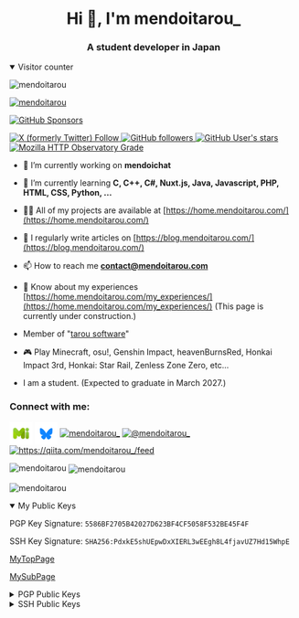 <h1 align="center">Hi 👋, I'm mendoitarou_</h1>
<h3 align="center">A student developer in Japan</h3>

<details open>
<summary>Visitor counter</summary>

![mendoitarou](https://count.getloli.com/get/@mendoitarou?theme=rule34)

</details>

<p align="left"> <a href="https://github.com/ryo-ma/github-profile-trophy"><img src="https://github-profile-trophy.vercel.app/?username=mendoitarou" alt="mendoitarou" /></a> </p>

<p align="left"> <a href="https://github.com/sponsors/mendoitarou/" target="blank"><img alt="GitHub Sponsors" src="https://img.shields.io/github/sponsors/mendoitarou?style=for-the-badge&logo=githubsponsors" \></a> </p>

<p align="left"> <a href="https://twitter.com/mendoitarou_" target="blank"><img alt="X (formerly Twitter) Follow" src="https://img.shields.io/twitter/follow/mendoitarou_?style=for-the-badge&logo=X" alt="@mendoitarou_" />
</a> <a href="https://github.com/mendootarou/" target="blank"><img alt="GitHub followers" src="https://img.shields.io/github/followers/mendoitarou?style=for-the-badge&logo=Github"> <img alt="GitHub User's stars" src="https://img.shields.io/github/stars/mendoitarou?style=for-the-badge&logo=Github"></a> <a href="https://home.mendoitarou.com/" target="blank"><img alt="Mozilla HTTP Observatory Grade" src="https://img.shields.io/mozilla-observatory/grade-score/home.mendoitarou.com?style=for-the-badge&logo=homepage" /></a> </p>

- 🔭 I’m currently working on **mendoichat**

- 🌱 I’m currently learning **C, C++, C#, Nuxt.js, Java, Javascript, PHP, HTML, CSS, Python, ...**

- 👨‍💻 All of my projects are available at [https://home.mendoitarou.com/](https://home.mendoitarou.com/)

- 📝 I regularly write articles on [https://blog.mendoitarou.com/](https://blog.mendoitarou.com/)

- 📫 How to reach me **contact@mendoitarou.com**

- 📄 Know about my experiences [https://home.mendoitarou.com/my_experiences/](https://home.mendoitarou.com/my_experiences/) (This page is currently under construction.)

- Member of "[tarou software](https://github.com/tarou-software)"

- 🎮 Play Minecraft, osu!, Genshin Impact, heavenBurnsRed, Honkai Impact 3rd, Honkai: Star Rail, Zenless Zone Zero, etc...

- I am a student. (Expected to graduate in March 2027.)

<!--
### Qiita posts
<details open>
<summary>Qiita posts</summary>-->

<!-- BLOG-POST-LIST:START -->
<!-- BLOG-POST-LIST:END -->

<!--</details>-->

<h3 align="left">Connect with me:</h3>
<p align="left">
<a href="https://misskey.io/@mendoitarou_" target="blank"><img align="center" src="https://raw.githubusercontent.com/mendoitarou/mendoitarou/refs/heads/main/assets/misskey_icon.png" alt="@mendoitarou_@misskey.io" height="40" width="40" /></a>
<a href="https://bsky.app/profile/mendoitarou.com" target="blank"><img align="center" src="https://raw.githubusercontent.com/mendoitarou/mendoitarou/refs/heads/main/assets/Bluesky_icon.png" alt="@mendoitarou.com" height="40" width="40" /></a>
<a href="https://twitter.com/mendoitarou_" target="blank"><img align="center" src="https://raw.githubusercontent.com/rahuldkjain/github-profile-readme-generator/master/src/images/icons/Social/twitter.svg" alt="mendoitarou_" height="30" width="40" /></a>
<a href="https://www.youtube.com/@mendoitarou_" target="blank"><img align="center" src="https://raw.githubusercontent.com/rahuldkjain/github-profile-readme-generator/master/src/images/icons/Social/youtube.svg" alt="@mendoitarou_" height="30" width="40" /></a>
<a href="https://qiita.com/mendoitarou_/feed" target="blank"><img align="center" src="https://raw.githubusercontent.com/rahuldkjain/github-profile-readme-generator/master/src/images/icons/Social/rss.svg" alt="https://qiita.com/mendoitarou_/feed" height="30" width="40" /></a>
</p>

<p><img align="left" src="https://github-readme-stats.vercel.app/api/top-langs?username=mendoitarou&show_icons=true&theme=dark&locale=en&layout=compact" alt="mendoitarou" /></p>

<p>&nbsp;<img align="center" src="https://github-readme-stats.vercel.app/api?username=mendoitarou&show_icons=true&theme=dark&locale=en" alt="mendoitarou" /></p>

<p><img align="center" src="https://github-readme-streak-stats.herokuapp.com/?user=mendoitarou&theme=dark" alt="mendoitarou" /></p>

<details open>
<summary>My Public Keys</summary>

  PGP Key Signature: ``5586BF2705B42027D623BF4CF5058F532BE45F4F``

  SSH Key Signature: ``SHA256:PdxkE5shUEpwDxXIERL3wEEgh8L4fjavUZ7Hd15WhpE``
  
  [MyTopPage](https://mendoitarou.com/)

  [MySubPage](https://xn--f9j7crbw.jp)
  
  <details>
  <summary>PGP Public Keys</summary>
    
  [PGP Public Key - MyServer](https://files.mendoitarou.com/Public/Public_Key/key.pem)
    
  [PGP Public Key - MySubServer](https://xn--f9j7crbw.jp/keys/PGP_Public_Key.pem)
    
  [PGP Public Key - GitHub](https://github.com/mendoitarou/mendoitarou/blob/main/PGP_Public_Key.pem)
  </details>

  <details>
  <summary>SSH Public Keys</summary>

  [SSH Public Key - MyServer](https://files.mendoitarou.com/Public/Public_Key/ssh_public_key.pub)

  [SSH Public Key - MySubServer](https://xn--f9j7crbw.jp/keys/SSH_Public_Key.pub)

  [SSH Public Key - GitHub](https://github.com/mendoitarou/mendoitarou/blob/main/SSH_Public_Key.pub)
  </details>
  
</details>
